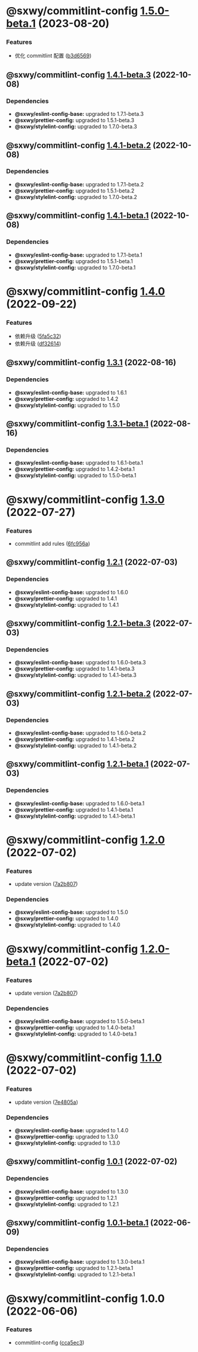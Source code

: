 # @sxwy/commitlint-config [1.5.0-beta.1](https://github.com/sxwy/standard/compare/@sxwy/commitlint-config@1.4.1-beta.3...@sxwy/commitlint-config@1.5.0-beta.1) (2023-08-20)


### Features

* 优化 commitlint 配置 ([b3d6569](https://github.com/sxwy/standard/commit/b3d65694340dd556040764b53204bad85da5a1a0))

## @sxwy/commitlint-config [1.4.1-beta.3](https://github.com/sxwy/standard/compare/@sxwy/commitlint-config@1.4.1-beta.2...@sxwy/commitlint-config@1.4.1-beta.3) (2022-10-08)





### Dependencies

* **@sxwy/eslint-config-base:** upgraded to 1.7.1-beta.3
* **@sxwy/prettier-config:** upgraded to 1.5.1-beta.3
* **@sxwy/stylelint-config:** upgraded to 1.7.0-beta.3

## @sxwy/commitlint-config [1.4.1-beta.2](https://github.com/sxwy/standard/compare/@sxwy/commitlint-config@1.4.1-beta.1...@sxwy/commitlint-config@1.4.1-beta.2) (2022-10-08)





### Dependencies

* **@sxwy/eslint-config-base:** upgraded to 1.7.1-beta.2
* **@sxwy/prettier-config:** upgraded to 1.5.1-beta.2
* **@sxwy/stylelint-config:** upgraded to 1.7.0-beta.2

## @sxwy/commitlint-config [1.4.1-beta.1](https://github.com/sxwy/standard/compare/@sxwy/commitlint-config@1.4.0...@sxwy/commitlint-config@1.4.1-beta.1) (2022-10-08)





### Dependencies

* **@sxwy/eslint-config-base:** upgraded to 1.7.1-beta.1
* **@sxwy/prettier-config:** upgraded to 1.5.1-beta.1
* **@sxwy/stylelint-config:** upgraded to 1.7.0-beta.1

# @sxwy/commitlint-config [1.4.0](https://github.com/sxwy/standard/compare/@sxwy/commitlint-config@1.3.1...@sxwy/commitlint-config@1.4.0) (2022-09-22)


### Features

* 依赖升级 ([5fa5c32](https://github.com/sxwy/standard/commit/5fa5c325a11520856b9af9b3b716b7458cf9bd8b))
* 依赖升级 ([df32614](https://github.com/sxwy/standard/commit/df3261447fbb1ae1348e51da36182293a56bfc96))

## @sxwy/commitlint-config [1.3.1](https://github.com/sxwy/standard/compare/@sxwy/commitlint-config@1.3.0...@sxwy/commitlint-config@1.3.1) (2022-08-16)





### Dependencies

* **@sxwy/eslint-config-base:** upgraded to 1.6.1
* **@sxwy/prettier-config:** upgraded to 1.4.2
* **@sxwy/stylelint-config:** upgraded to 1.5.0

## @sxwy/commitlint-config [1.3.1-beta.1](https://github.com/sxwy/standard/compare/@sxwy/commitlint-config@1.3.0...@sxwy/commitlint-config@1.3.1-beta.1) (2022-08-16)





### Dependencies

* **@sxwy/eslint-config-base:** upgraded to 1.6.1-beta.1
* **@sxwy/prettier-config:** upgraded to 1.4.2-beta.1
* **@sxwy/stylelint-config:** upgraded to 1.5.0-beta.1

# @sxwy/commitlint-config [1.3.0](https://github.com/sxwy/standard/compare/@sxwy/commitlint-config@1.2.1...@sxwy/commitlint-config@1.3.0) (2022-07-27)


### Features

* commitlint add rules ([6fc956a](https://github.com/sxwy/standard/commit/6fc956a5e9e9d4bcb8266f3fd5978bf237e0e8db))

## @sxwy/commitlint-config [1.2.1](https://github.com/sxwy/standard/compare/@sxwy/commitlint-config@1.2.0...@sxwy/commitlint-config@1.2.1) (2022-07-03)

### Dependencies

- **@sxwy/eslint-config-base:** upgraded to 1.6.0
- **@sxwy/prettier-config:** upgraded to 1.4.1
- **@sxwy/stylelint-config:** upgraded to 1.4.1

## @sxwy/commitlint-config [1.2.1-beta.3](https://github.com/sxwy/standard/compare/@sxwy/commitlint-config@1.2.1-beta.2...@sxwy/commitlint-config@1.2.1-beta.3) (2022-07-03)

### Dependencies

- **@sxwy/eslint-config-base:** upgraded to 1.6.0-beta.3
- **@sxwy/prettier-config:** upgraded to 1.4.1-beta.3
- **@sxwy/stylelint-config:** upgraded to 1.4.1-beta.3

## @sxwy/commitlint-config [1.2.1-beta.2](https://github.com/sxwy/standard/compare/@sxwy/commitlint-config@1.2.1-beta.1...@sxwy/commitlint-config@1.2.1-beta.2) (2022-07-03)

### Dependencies

- **@sxwy/eslint-config-base:** upgraded to 1.6.0-beta.2
- **@sxwy/prettier-config:** upgraded to 1.4.1-beta.2
- **@sxwy/stylelint-config:** upgraded to 1.4.1-beta.2

## @sxwy/commitlint-config [1.2.1-beta.1](https://github.com/sxwy/standard/compare/@sxwy/commitlint-config@1.2.0...@sxwy/commitlint-config@1.2.1-beta.1) (2022-07-03)

### Dependencies

- **@sxwy/eslint-config-base:** upgraded to 1.6.0-beta.1
- **@sxwy/prettier-config:** upgraded to 1.4.1-beta.1
- **@sxwy/stylelint-config:** upgraded to 1.4.1-beta.1

# @sxwy/commitlint-config [1.2.0](https://github.com/sxwy/standard/compare/@sxwy/commitlint-config@1.1.0...@sxwy/commitlint-config@1.2.0) (2022-07-02)

### Features

- update version ([7a2b807](https://github.com/sxwy/standard/commit/7a2b80790c5429888dff064f1feafb748a308f31))

### Dependencies

- **@sxwy/eslint-config-base:** upgraded to 1.5.0
- **@sxwy/prettier-config:** upgraded to 1.4.0
- **@sxwy/stylelint-config:** upgraded to 1.4.0

# @sxwy/commitlint-config [1.2.0-beta.1](https://github.com/sxwy/standard/compare/@sxwy/commitlint-config@1.1.0...@sxwy/commitlint-config@1.2.0-beta.1) (2022-07-02)

### Features

- update version ([7a2b807](https://github.com/sxwy/standard/commit/7a2b80790c5429888dff064f1feafb748a308f31))

### Dependencies

- **@sxwy/eslint-config-base:** upgraded to 1.5.0-beta.1
- **@sxwy/prettier-config:** upgraded to 1.4.0-beta.1
- **@sxwy/stylelint-config:** upgraded to 1.4.0-beta.1

# @sxwy/commitlint-config [1.1.0](https://github.com/sxwy/standard/compare/@sxwy/commitlint-config@1.0.1...@sxwy/commitlint-config@1.1.0) (2022-07-02)

### Features

- update version ([7e4805a](https://github.com/sxwy/standard/commit/7e4805ac5bf883932297cf88f796e9735e0f4e2f))

### Dependencies

- **@sxwy/eslint-config-base:** upgraded to 1.4.0
- **@sxwy/prettier-config:** upgraded to 1.3.0
- **@sxwy/stylelint-config:** upgraded to 1.3.0

## @sxwy/commitlint-config [1.0.1](https://github.com/sxwy/standard/compare/@sxwy/commitlint-config@1.0.0...@sxwy/commitlint-config@1.0.1) (2022-07-02)

### Dependencies

- **@sxwy/eslint-config-base:** upgraded to 1.3.0
- **@sxwy/prettier-config:** upgraded to 1.2.1
- **@sxwy/stylelint-config:** upgraded to 1.2.1

## @sxwy/commitlint-config [1.0.1-beta.1](https://github.com/sxwy/standard/compare/@sxwy/commitlint-config@1.0.0...@sxwy/commitlint-config@1.0.1-beta.1) (2022-06-09)

### Dependencies

- **@sxwy/eslint-config-base:** upgraded to 1.3.0-beta.1
- **@sxwy/prettier-config:** upgraded to 1.2.1-beta.1
- **@sxwy/stylelint-config:** upgraded to 1.2.1-beta.1

# @sxwy/commitlint-config 1.0.0 (2022-06-06)

### Features

- commitlint-config ([cca5ec3](https://github.com/sxwy/standard/commit/cca5ec343f14d5d666d08681b725c03d3a4277d8))
